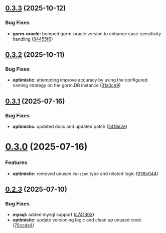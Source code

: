## [0.3.3](https://github.com/cmmoran/optimistic/compare/v0.3.2...v0.3.3) (2025-10-12)


### Bug Fixes

* **gorm-oracle:** bumped gorm-oracle version to enhance case-sensitivity handling ([84455f6](https://github.com/cmmoran/optimistic/commit/84455f671b720b2de39ed4d0c6078ead2f9262f0))



## [0.3.2](https://github.com/cmmoran/optimistic/compare/v0.3.1...v0.3.2) (2025-10-11)


### Bug Fixes

* **optimistic:** attempting improve accuracy by using the configured naming strategy on the gorm.DB instance ([31a0ce9](https://github.com/cmmoran/optimistic/commit/31a0ce9edb28b2e5b3c9f4405860d64fa9b638ee))



## [0.3.1](https://github.com/cmmoran/optimistic/compare/v0.3.0...v0.3.1) (2025-07-16)


### Bug Fixes

* **optimistic:** updated docs and updated patch ([24f8e2e](https://github.com/cmmoran/optimistic/commit/24f8e2ebd66dd6d198b87d44db77b1fb2adbc341))



# [0.3.0](https://github.com/cmmoran/optimistic/compare/v0.2.3...v0.3.0) (2025-07-16)


### Features

* **optimistic:** removed unused `Version` type and related logic ([938e044](https://github.com/cmmoran/optimistic/commit/938e044fbbbccaf897ea50f7dbb016354ed4c1f4))



## [0.2.3](https://github.com/cmmoran/optimistic/compare/v0.2.2...v0.2.3) (2025-07-10)


### Bug Fixes

* **mysql:** added mysql support ([c741303](https://github.com/cmmoran/optimistic/commit/c741303afe41af2a5b7a84f2e91094b4345a6c96))
* **optimistic:** update versioning logic and clean up unused code ([70ccde4](https://github.com/cmmoran/optimistic/commit/70ccde44d420824fa5b9f2b7c56d89e28d41f62e))




